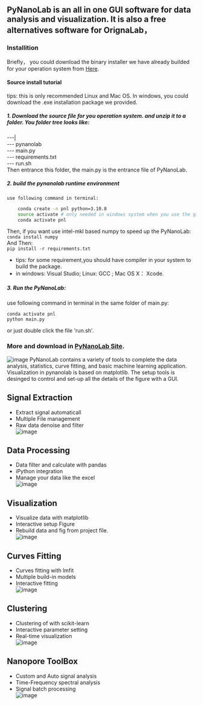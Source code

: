## PyNanoLab is an all in one GUI software for data analysis and visualization. It is also a free alternatives software for OrignaLab，
### Installition
Briefly， you could download the binary installer we have already builded for your operation system from [Here](https://sourceforge.net/projects/pynano/files/).
#### Source install tutorial
tips: this is only recommended Linux and Mac OS. In windows, you could download the .exe installation package we provided.  
##### 1. Download the source file for you operation system. and unzip it to a folder.  You folder tree looks like:   
  ---|   
      --- pynanolab   
      --- main.py   
      --- requirements.txt   
      --- run.sh  
 Then entrance this folder, the main.py is the entrance file of PyNanoLab.  
##### 2. build the pynanolab runtime environment
    use following command in terminal:         
``` sh  
    conda create -n pnl python=3.10.8   
    source activate # only needed in windows system when you use the git-bash for windows.  
    conda activate pnl      
```   
Then, if you want use intel-mkl based numpy to speed up the PyNanoLab:  
`conda install numpy`   
And Then:     
`pip install -r requirements.txt`   
- tips: for some requirement,you should have compiler in your system to build the package.
- in windows: Visual Studio; Linux: GCC ; Mac OS X： Xcode.
##### 3. Run the PyNanoLab: 
 use following command in terminal in the same folder of main.py: 
 ```
 conda activate pnl
 python main.py
 ```
 or just double click the file 'run.sh'.
         
### More and download in [PyNanoLab Site](https://www.pynanolab.com/).
![image](assets/1.png)
PyNanoLab contains a variety of tools to complete the data analysis, statistics, curve fitting, and basic machine learning application. Visualization in pynanolab is based on matplotlib. The setup tools is desinged to control and set-up all the details of the figure with a GUI.
## Signal Extraction
- Extract signal automaticall
- Multiple File management
- Raw data denoise and filter   
![image](assets/2.png)
## Data Processing
- Data filter and calculate with pandas
- iPython integration
- Manage your data like the excel     
![image](assets/3.png)
##  Visualization
- Visualize data with matplotlib
- Interactive setup Figure
- Rebuild data and fig from project file.   
![image](assets/4.png)
##  Curves Fitting
- Curves fitting with lmfit
- Multiple build-in models
- Interactive fitting   
![image](assets/5.png)
##  Clustering
- Clustering of with scikit-learn
- Interactive parameter setting
- Real-time visualization    
![image](assets/6.png)
## Nanopore ToolBox
- Custom and Auto signal analysis
- Time-Frequency spectral analysis
- Signal batch processing  
![image](assets/7.png)


